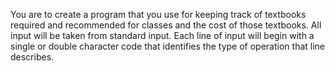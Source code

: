 You are to create a program that you use for keeping track of textbooks required and recommended for classes and the cost of those textbooks. All input will be taken from standard input. Each line of input will begin with a single or double character code that identifies the type of operation that line describes.
